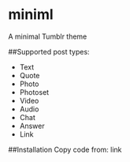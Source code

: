 # miniml
A minimal Tumblr theme

##Supported post types:
- Text
- Quote
- Photo
- Photoset
- Video
- Audio
- Chat
- Answer
- Link

##Installation
Copy code from: link
